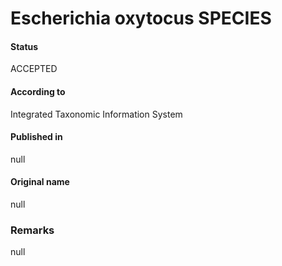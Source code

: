 # Escherichia oxytocus SPECIES

#### Status
ACCEPTED

#### According to
Integrated Taxonomic Information System

#### Published in
null

#### Original name
null

### Remarks
null